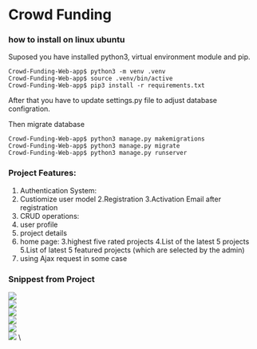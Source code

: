 # Crowd Funding

### how to install on linux ubuntu

Suposed you have installed python3, virtual environment module and pip. 

```shell
Crowd-Funding-Web-app$ python3 -m venv .venv
Crowd-Funding-Web-app$ source .venv/bin/active
Crowd-Funding-Web-app$ pip3 install -r requirements.txt
```
After that you have to update settings.py file to adjust database configration.


Then migrate database
```shell
Crowd-Funding-Web-app$ python3 manage.py makemigrations
Crowd-Funding-Web-app$ python3 manage.py migrate
Crowd-Funding-Web-app$ python3 manage.py runserver
```
### Project Features:
1. Authentication System:
  1. Custiomize user model
  2.Registration
  3.Activation Email after registration
2. CRUD operations:
 2. user profile
 3. project details
3. home page:
 3.highest five rated projects
 4.List of the latest 5 projects
 5.List of latest 5 featured projects (which are selected by the admin)
4. using Ajax request in some case
### Snippest from Project
![][1] \
![][2] \
![][3] \
![][4] \
![][5] \
![][6] \


[1]: https://github.com/ProMostafa/Crowd_Funding/blob/master/1.png
[2]: https://github.com/ProMostafa/Crowd_Funding/blob/master/2.png
[3]: https://github.com/ProMostafa/Crowd_Funding/blob/master/3.png
[4]: https://github.com/ProMostafa/Crowd_Funding/blob/master/4.png
[5]: https://github.com/ProMostafa/Crowd_Funding/blob/master/5.png
[6]: https://github.com/ProMostafa/Crowd_Funding/blob/master/6.png
